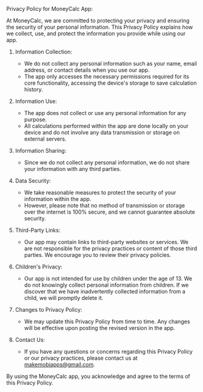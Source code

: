
Privacy Policy for MoneyCalc App:

At MoneyCalc, we are committed to protecting your privacy and ensuring the security of your personal information. This Privacy Policy explains how we collect, use, and protect the information you provide while using our app.

1. Information Collection:
   - We do not collect any personal information such as your name, email address, or contact details when you use our app.
   - The app only accesses the necessary permissions required for its core functionality, accessing the device's storage to save calculation history.

2. Information Use:
   - The app does not collect or use any personal information for any purpose.
   - All calculations performed within the app are done locally on your device and do not involve any data transmission or storage on external servers.

3. Information Sharing:
   - Since we do not collect any personal information, we do not share your information with any third parties.

4. Data Security:
   - We take reasonable measures to protect the security of your information within the app.
   - However, please note that no method of transmission or storage over the internet is 100% secure, and we cannot guarantee absolute security.

5. Third-Party Links:
   - Our app may contain links to third-party websites or services. We are not responsible for the privacy practices or content of those third parties. We encourage you to review their privacy policies.

6. Children's Privacy:
   - Our app is not intended for use by children under the age of 13. We do not knowingly collect personal information from children. If we discover that we have inadvertently collected information from a child, we will promptly delete it.

7. Changes to Privacy Policy:
   - We may update this Privacy Policy from time to time. Any changes will be effective upon posting the revised version in the app.

8. Contact Us:
   - If you have any questions or concerns regarding this Privacy Policy or our privacy practices, please contact us at makemobiapps@gmail.com.

By using the MoneyCalc app, you acknowledge and agree to the terms of this Privacy Policy.

